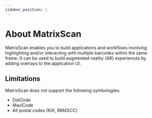 ```yaml
---
sidebar_position: 1
---
```


# About MatrixScan

MatrixScan enables you to build applications and workflows involving highlighting and/or interacting with multiple barcodes within the same frame. It can be used to build augmented-reality (AR) experiences by adding overlays to the application UI.

## Limitations

MatrixScan does not support the following symbologies:

- DotCode
- MaxiCode
- All postal codes (KIX, RM4SCC)
